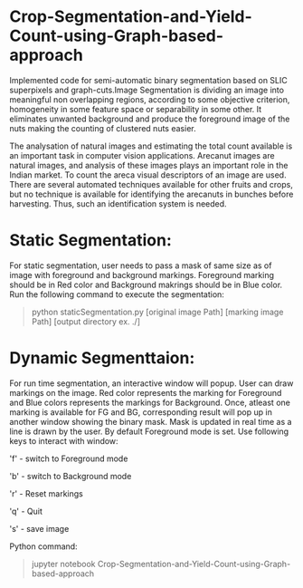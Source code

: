 # Crop-Segmentation-and-Yield-Count-using-Graph-based-approach

Implemented code for semi-automatic binary segmentation based on SLIC superpixels and graph-cuts.Image Segmentation is dividing an image into meaningful non overlapping regions, according to some objective criterion, homogeneity in some feature space or separability in some other. It eliminates unwanted background and produce the foreground image of the nuts making the counting of clustered nuts easier.

The analysation of natural images and estimating the total count available is an important task in computer vision applications. Arecanut images are natural images, and analysis of these images plays an important role in the Indian market. To count the areca visual descriptors of an image are used. There are several automated techniques available for other fruits and crops, but no technique is available for identifying the arecanuts in bunches before harvesting. Thus, such an identification system is needed.

# Static Segmentation:

For static segmentation, user needs to pass a mask of same size as of image with foreground and background markings. Foreground marking should be in Red color and Background makrings should be in Blue color. Run the following command to execute the segmentation:

> python staticSegmentation.py [original image Path] [marking image Path] [output directory ex. ./]

# Dynamic Segmenttaion:

For run time segmentation, an interactive window will popup. User can draw markings on the image. Red color represents the marking for Foreground and Blue colors represents the markings for Background. Once, atleast one marking is available for FG and BG, corresponding result will pop up in another window showing the binary mask. Mask is updated in real time as a line is drawn by the user.
By default Foreground mode is set. Use following keys to interact with window:

'f' - switch to Foreground mode

'b' - switch to Background mode

'r' - Reset markings

'q' - Quit

's' - save image

Python command:

> jupyter notebook Crop-Segmentation-and-Yield-Count-using-Graph-based-approach
